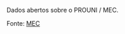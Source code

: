 Dados abertos sobre o PROUNI / MEC. 


Fonte: [MEC](https://dadosabertos.mec.gov.br/prouni?start=0)
